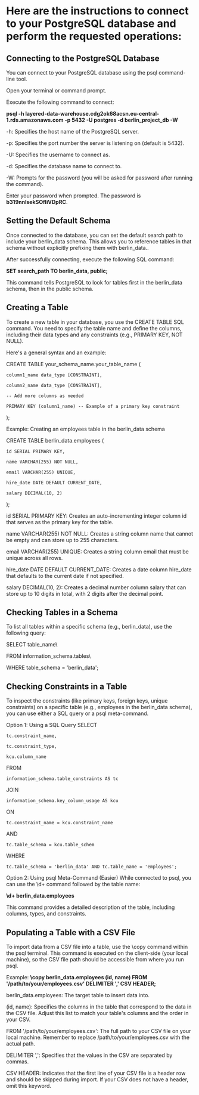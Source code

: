 # Here are the instructions to connect to your PostgreSQL database and perform the requested operations:

## Connecting to the PostgreSQL Database
You can connect to your PostgreSQL database using the psql command-line tool.

Open your terminal or command prompt.

Execute the following command to connect:

**psql -h layered-data-warehouse.cdg2ok68acsn.eu-central-1.rds.amazonaws.com -p 5432 -U postgres -d berlin_project_db -W**

-h: Specifies the host name of the PostgreSQL server.

-p: Specifies the port number the server is listening on (default is 5432).

-U: Specifies the username to connect as.

-d: Specifies the database name to connect to.

-W: Prompts for the password (you will be asked for password after running the command).

Enter your password when prompted. The password is **b319nnlsekSOfIiVDpRC**.

## Setting the Default Schema
Once connected to the database, you can set the default search path to include your berlin_data schema. This allows you to reference tables in that schema without explicitly prefixing them with berlin_data..

After successfully connecting, execute the following SQL command:

**SET search_path TO berlin_data, public;**

This command tells PostgreSQL to look for tables first in the berlin_data schema, then in the public schema.

## Creating a Table
To create a new table in your database, you use the CREATE TABLE SQL command. You need to specify the table name and define the columns, including their data types and any constraints (e.g., PRIMARY KEY, NOT NULL).

Here's a general syntax and an example:

CREATE TABLE your_schema_name.your_table_name (  

    column1_name data_type [CONSTRAINT],  
    
    column2_name data_type [CONSTRAINT],  
    
    -- Add more columns as needed  
    
    PRIMARY KEY (column1_name) -- Example of a primary key constraint  
    
);

Example: Creating an employees table in the berlin_data schema

CREATE TABLE berlin_data.employees ( 

    id SERIAL PRIMARY KEY, 
    
    name VARCHAR(255) NOT NULL, 
    
    email VARCHAR(255) UNIQUE, 
    
    hire_date DATE DEFAULT CURRENT_DATE, 
    
    salary DECIMAL(10, 2) 
    
);

id SERIAL PRIMARY KEY: Creates an auto-incrementing integer column id that serves as the primary key for the table.

name VARCHAR(255) NOT NULL: Creates a string column name that cannot be empty and can store up to 255 characters.

email VARCHAR(255) UNIQUE: Creates a string column email that must be unique across all rows.

hire_date DATE DEFAULT CURRENT_DATE: Creates a date column hire_date that defaults to the current date if not specified.

salary DECIMAL(10, 2): Creates a decimal number column salary that can store up to 10 digits in total, with 2 digits after the decimal point.

## Checking Tables in a Schema
To list all tables within a specific schema (e.g., berlin_data), use the following query:

SELECT table_name\

FROM information_schema.tables\

WHERE table_schema = 'berlin_data';

## Checking Constraints in a Table
To inspect the constraints (like primary keys, foreign keys, unique constraints) on a specific table (e.g., employees in the berlin_data schema), you can use either a SQL query or a psql meta-command.

Option 1: Using a SQL Query
SELECT  

    tc.constraint_name,  
    
    tc.constraint_type,  
    
    kcu.column_name  
    
FROM  

    information_schema.table_constraints AS tc  
    
JOIN  

    information_schema.key_column_usage AS kcu  
    
ON  

    tc.constraint_name = kcu.constraint_name  
    
AND  

    tc.table_schema = kcu.table_schem  
    
WHERE  

    tc.table_schema = 'berlin_data' AND tc.table_name = 'employees';

Option 2: Using psql Meta-Command (Easier)
While connected to psql, you can use the \d+ command followed by the table name:

**\d+ berlin_data.employees**

This command provides a detailed description of the table, including columns, types, and constraints.

## Populating a Table with a CSV File
To import data from a CSV file into a table, use the \copy command within the psql terminal. This command is executed on the client-side (your local machine), so the CSV file path should be accessible from where you run psql.

Example:
**\copy berlin_data.employees (id, name) FROM '/path/to/your/employees.csv' DELIMITER ',' CSV HEADER;**

berlin_data.employees: The target table to insert data into.

(id, name): Specifies the columns in the table that correspond to the data in the CSV file. Adjust this list to match your table's columns and the order in your CSV.

FROM '/path/to/your/employees.csv': The full path to your CSV file on your local machine. Remember to replace /path/to/your/employees.csv with the actual path.

DELIMITER ',': Specifies that the values in the CSV are separated by commas.

CSV HEADER: Indicates that the first line of your CSV file is a header row and should be skipped during import. If your CSV does not have a header, omit this keyword.

